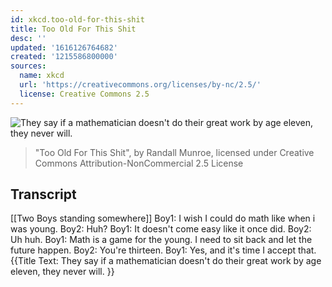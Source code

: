 ```yaml
---
id: xkcd.too-old-for-this-shit
title: Too Old For This Shit
desc: ''
updated: '1616126764682'
created: '1215586800000'
sources:
  name: xkcd
  url: 'https://creativecommons.org/licenses/by-nc/2.5/'
  license: Creative Commons 2.5
---
```

![They say if a mathematician doesn't do their great work by age eleven, they never will.](https://imgs.xkcd.com/comics/too_old_for_this_shit.png)
> "Too Old For This Shit", by Randall Munroe, licensed under Creative Commons Attribution-NonCommercial 2.5 License

## Transcript
[[Two Boys standing somewhere]]
Boy1: I wish I could do math like when i was young.
Boy2: Huh?
Boy1: It doesn't come easy like it once did.
Boy2: Uh huh.
Boy1: Math is a game for the young. I need to sit back and let the future happen.
Boy2: You're thirteen.
Boy1: Yes, and it's time I accept that.
{{Title Text: They say if a mathematician doesn't do their great work by age eleven, they never will. }}
